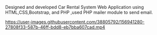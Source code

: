 Designed and developed Car Rental System Web Application using HTML,CSS,Bootstrap, and PHP ,used PHP mailer module to send email.


https://user-images.githubusercontent.com/38805792/156941280-27808f33-587b-46ff-bdd8-eb7bba607cad.mp4
